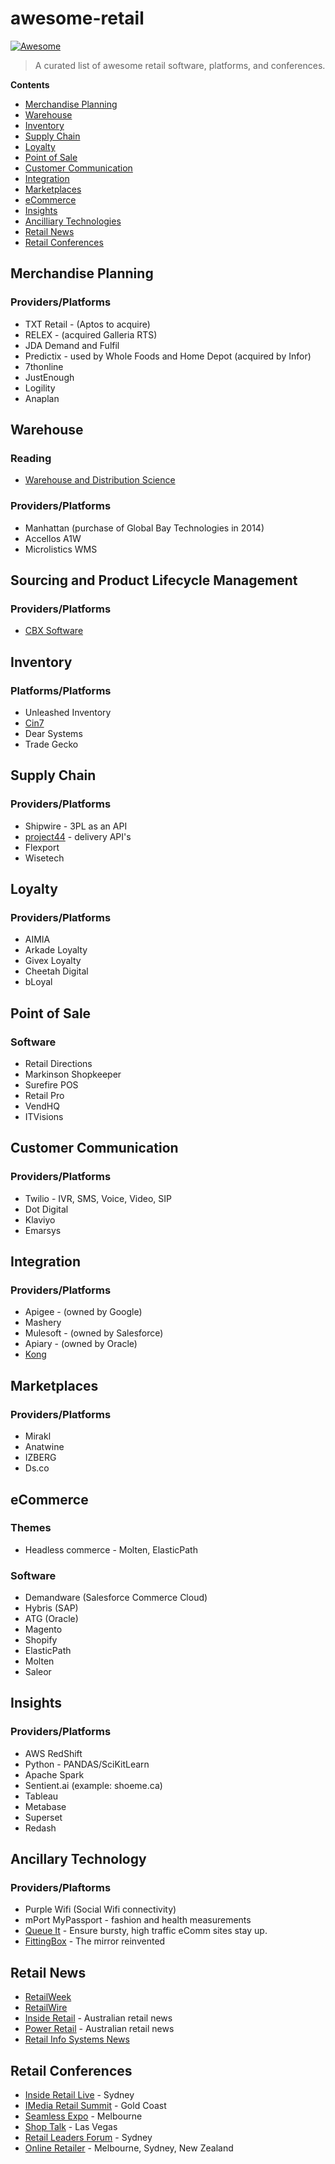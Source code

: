 # awesome-retail

[![Awesome](https://awesome.re/badge-flat.svg)](https://awesome.re)

> A curated list of awesome retail software, platforms, and conferences.

**Contents**

- [Merchandise Planning](#merchandise-planning)
- [Warehouse](#warehouse)
- [Inventory](#inventory)
- [Supply Chain](#supply-chain)
- [Loyalty](#loyalty)
- [Point of Sale](#point-of-sale)
- [Customer Communication](#customer-communication)
- [Integration](#integration)
- [Marketplaces](#marketplaces)
- [eCommerce](#ecommerce)
- [Insights](#insights)
- [Ancilliary Technologies](#ancilliary-technologies)
- [Retail News](#retail-news)
- [Retail Conferences](#retail-conferences)

## Merchandise Planning
### Providers/Platforms
* TXT Retail - (Aptos to acquire)
* RELEX - (acquired Galleria RTS)
* JDA Demand and Fulfil
* Predictix - used by Whole Foods and Home Depot (acquired by Infor)
* 7thonline
* JustEnough
* Logility
* Anaplan

## Warehouse
### Reading
* [Warehouse and Distribution Science](#https://www.warehouse-science.com)
### Providers/Platforms
* Manhattan (purchase of Global Bay Technologies in 2014)
* Accellos A1W
* Microlistics WMS

## Sourcing and Product Lifecycle Management
### Providers/Platforms
* [CBX Software](#https://www.cbxsoftware.com)

## Inventory
### Platforms/Platforms
* Unleashed Inventory
* [Cin7](#https://www.cin7.com)
* Dear Systems
* Trade Gecko

## Supply Chain
### Providers/Platforms
* Shipwire - 3PL as an API
* [project44](p-44.com) - delivery API's
* Flexport
* Wisetech

## Loyalty
### Providers/Platforms
* AIMIA
* Arkade Loyalty
* Givex Loyalty
* Cheetah Digital
* bLoyal

## Point of Sale
### Software
* Retail Directions
* Markinson Shopkeeper
* Surefire POS
* Retail Pro
* VendHQ
* ITVisions

## Customer Communication
### Providers/Platforms
* Twilio - IVR, SMS, Voice, Video, SIP
* Dot Digital
* Klaviyo
* Emarsys

## Integration
### Providers/Platforms
* Apigee - (owned by Google)
* Mashery
* Mulesoft - (owned by Salesforce)
* Apiary - (owned by Oracle)
* [Kong](#getkong.org)

## Marketplaces
### Providers/Platforms
* Mirakl
* Anatwine
* IZBERG
* Ds.co

## eCommerce
### Themes
* Headless commerce - Molten, ElasticPath
### Software
* Demandware (Salesforce Commerce Cloud)
* Hybris (SAP)
* ATG (Oracle)
* Magento
* Shopify
* ElasticPath
* Molten
* Saleor

## Insights
### Providers/Platforms
* AWS RedShift
* Python - PANDAS/SciKitLearn
* Apache Spark
* Sentient.ai (example: shoeme.ca)
* Tableau
* Metabase
* Superset
* Redash

## Ancillary Technology
### Providers/Plaftorms
* Purple Wifi (Social Wifi connectivity)
* mPort MyPassport - fashion and health measurements
* [Queue It](#https://queue-it.com) - Ensure bursty, high traffic eComm sites stay up.
* [FittingBox](#https://www.fittingbox.com/en/) - The mirror reinvented

## Retail News
* [RetailWeek](#http://www.retail-week.com)
* [RetailWire](#http://www.retailwire.com)
* [Inside Retail](#http://insideretail.com.au) - Australian retail news
* [Power Retail](#http://www.powerretail.com.au) - Australian retail news
* [Retail Info Systems News](#http://risnews.edgl.com/)

## Retail Conferences
* [Inside Retail Live](#https://insideretail.live/) - Sydney 
* [IMedia Retail Summit](#http://imediasummit.com.au/) - Gold Coast
* [Seamless Expo](#http://seamless-expo.com.au/) - Melbourne
* [Shop Talk](#http://www.shoptalk.com/) - Las Vegas
* [Retail Leaders Forum](#http://retailleaders.com.au/) - Sydney 
* [Online Retailer](#http://www.onlineretailer.com/) - Melbourne, Sydney, New Zealand 
